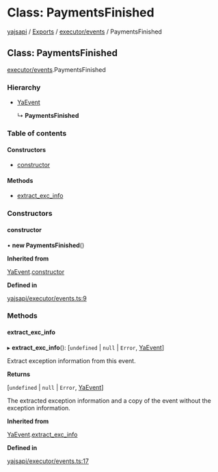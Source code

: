 # Class: PaymentsFinished

[yajsapi](../yajsapi.md) / [Exports](../modules/) / [executor/events](../modules/executor_events.md) / PaymentsFinished

## Class: PaymentsFinished

[executor/events](../modules/executor_events.md).PaymentsFinished

### Hierarchy

* [YaEvent](executor_events.yaevent.md)

  ↳ **PaymentsFinished**

### Table of contents

#### Constructors

* [constructor](executor_events.paymentsfinished.md#constructor)

#### Methods

* [extract\_exc\_info](executor_events.paymentsfinished.md#extract_exc_info)

### Constructors

#### constructor

• **new PaymentsFinished**\(\)

**Inherited from**

[YaEvent](executor_events.yaevent.md).[constructor](executor_events.yaevent.md#constructor)

**Defined in**

[yajsapi/executor/events.ts:9](https://github.com/golemfactory/yajsapi/blob/8f42a91/yajsapi/executor/events.ts#L9)

### Methods

#### extract\_exc\_info

▸ **extract\_exc\_info**\(\): \[`undefined` \| `null` \| `Error`, [YaEvent](executor_events.yaevent.md)\]

Extract exception information from this event.

**Returns**

\[`undefined` \| `null` \| `Error`, [YaEvent](executor_events.yaevent.md)\]

The extracted exception information and a copy of the event without the exception information.

**Inherited from**

[YaEvent](executor_events.yaevent.md).[extract\_exc\_info](executor_events.yaevent.md#extract_exc_info)

**Defined in**

[yajsapi/executor/events.ts:17](https://github.com/golemfactory/yajsapi/blob/8f42a91/yajsapi/executor/events.ts#L17)

